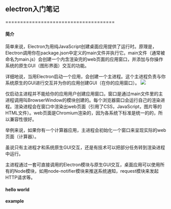 ## electron入门笔记
=====================================

#### 简介

简单来说，Electron为用纯JavaScript创建桌面应用提供了运行时。原理是，Electron调用你在package.json中定义的main文件并执行它。main文件（通常被命名为main.js）会创建一个内含渲染完的web页面的应用窗口，并添加与你操作系统的原生GUI（图形界面）交互的功能。
    
详细地说，当用Electron启动一个应用，会创建一个主进程。这个主进程负责与你系统原生的GUI进行交互并为你的应用创建GUI（在你的应用窗口）。
![](http://newsget-cache.stor.sinaapp.com/0b998dc2ebd3441852e5423fc8e723c1.png)

仅启动主进程并不能给你的应用用户创建应用窗口。窗口是通过main文件里的主进程调用叫BrowserWindow的模块创建的。每个浏览器窗口会运行自己的渲染进程。渲染进程会在窗口中渲染出web页面（引用了CSS，JavaScript，图片等的HTML文件）。web页面是Chromium渲染的，因为各系统下标准是统一的的，所以兼容性很好。

举例来说，如果你有一个计算器应用，主进程会初始化一个窗口来呈现实际的web页面（计算器）。

虽说只有主进程才和系统原生GUI交互，还是有技术可以把部分任务转到渲染进程中运行。

主进程通过一套可直接调用的Electron模块与原生GUI交互，桌面应用可以使用所有的Node模块，如用node-notifier模块来推送系统通知，request模块来发起HTTP请求等。

#### hello world

#### example



